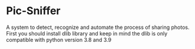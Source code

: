 # Pic-Sniffer
A system to detect, recognize and automate the process of sharing photos.
First you should install dlib library and keep in mind the dlib is only compatible with python version 3.8 and 3.9

